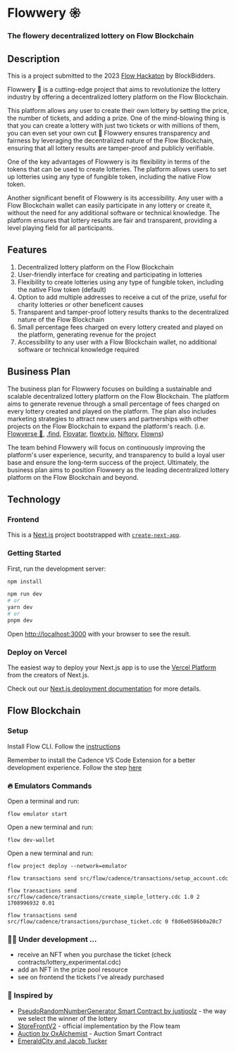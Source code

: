 # Flowwery 𑁍
### The flowery decentralized lottery on Flow Blockchain ###

## Description

This is a project submitted to the 2023 [Flow Hackaton](https://hackathon.flow.com/) by BlockBidders.

Flowwery 🌺 is a cutting-edge project that aims to revolutionize the lottery industry by offering a decentralized lottery platform on the Flow Blockchain. 

This platform allows any user to create their own lottery by setting the price, the number of tickets, and adding a prize. 
One of the mind-blowing thing is that you can create a lottery with just two tickets or with millions of them, you can even set your own cut 🤯 
Flowwery ensures transparency and fairness by leveraging the decentralized nature of the Flow Blockchain, ensuring that all lottery results are tamper-proof and publicly verifiable.

One of the key advantages of Flowwery is its flexibility in terms of the tokens that can be used to create lotteries. The platform allows users to set up lotteries using any type of fungible token, including the native Flow token.

Another significant benefit of Flowwery is its accessibility. Any user with a Flow Blockchain wallet can easily participate in any lottery or create it, without the need for any additional software or technical knowledge. The platform ensures that lottery results are fair and transparent, providing a level playing field for all participants.


## Features

1. Decentralized lottery platform on the Flow Blockchain
2. User-friendly interface for creating and participating in lotteries
3. Flexibility to create lotteries using any type of fungible token, including the native Flow token (default)
4. Option to add multiple addresses to receive a cut of the prize, useful for charity lotteries or other beneficent causes
5. Transparent and tamper-proof lottery results thanks to the decentralized nature of the Flow Blockchain
6. Small percentage fees charged on every lottery created and played on the platform, generating revenue for the project
7. Accessibility to any user with a Flow Blockchain wallet, no additional software or technical knowledge required


## Business Plan

The business plan for Flowwery focuses on building a sustainable and scalable decentralized lottery platform on the Flow Blockchain. The platform aims to generate revenue through a small percentage of fees charged on every lottery created and played on the platform. The plan also includes marketing strategies to attract new users and partnerships with other projects on the Flow Blockchain to expand the platform's reach. 
(i.e. [Flowverse 🌊](https://www.socknft.com/), [.find](https://find.xyz/), [Flovatar](https://flovatar.com), [flowty.io](https://docs.flowty.io), [Niftory](https://docs.niftory.com/home/), [Flowns](https://docs.flowns.org/))

The team behind Flowwery will focus on continuously improving the platform's user experience, security, and transparency to build a loyal user base and ensure the long-term success of the project. Ultimately, the business plan aims to position Flowwery as the leading decentralized lottery platform on the Flow Blockchain and beyond.


## Technology

### Frontend

This is a [Next.js](https://nextjs.org/) project bootstrapped with [`create-next-app`](https://github.com/vercel/next.js/tree/canary/packages/create-next-app).

### Getting Started

First, run the development server:

```bash
npm install

npm run dev
# or
yarn dev
# or
pnpm dev
```

Open [http://localhost:3000](http://localhost:3000) with your browser to see the result.


### Deploy on Vercel

The easiest way to deploy your Next.js app is to use the [Vercel Platform](https://vercel.com/new?utm_medium=default-template&filter=next.js&utm_source=create-next-app&utm_campaign=create-next-app-readme) from the creators of Next.js.

Check out our [Next.js deployment documentation](https://nextjs.org/docs/deployment) for more details.



## Flow Blockchain

### Setup
Install Flow CLI. Follow the [instructions](https://developers.flow.com/tools/flow-cli/install)

Remember to install the Cadence VS Code Extension for a better development experience. Follow the step [here](https://developers.flow.com/tools/vscode-extension/index)


### 🔥 Emulators Commands
Open a terminal and run:
```
flow emulator start
```

Open a new terminal and run:
```
flow dev-wallet
```

Open a new terminal and run:
```
flow project deploy --network=emulator

flow transactions send src/flow/cadence/transactions/setup_account.cdc

flow transactions send src/flow/cadence/transactions/create_simple_lottery.cdc 1.0 2 1708996932 0.01

flow transactions send src/flow/cadence/transactions/purchase_ticket.cdc 0 f8d6e0586b0a20c7      
```

### 👨‍💻 Under development ...

- receive an NFT when you purchase the ticket (check contracts/lottery_experimental.cdc)
- add an NFT in the prize pool resource
- see on frontend the tickets I've already purchased


### 🙏 Inspired by

- [PseudoRandomNumberGenerator Smart Contract by justjoolz](https://github.com/justjoolz/PRNG/) - the way we select the winner of the lottery
- [StoreFrontV2](https://github.com/onflow/nft-storefront) - official implementation by the Flow team
- [Auction by OxAlchemist](https://github.com/0xAlchemist/flow-auction/blob/master/contracts/Auction.cdc) - Auction Smart Contract
- [EmeraldCity and Jacob Tucker](https://www.ecdao.org/)